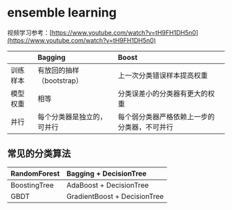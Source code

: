 # ensemble learning

视频学习参考：[https://www.youtube.com/watch?v=tH9FH1DH5n0](https://www.youtube.com/watch?v=tH9FH1DH5n0)

|  | Bagging | Boost |
| :--- | :--- | :--- |
| 训练样本 | 有放回的抽样（bootstrap） | 上一次分类错误样本提高权重 |
| 模型权重 | 相等 | 分类误差小的分类器有更大的权重 |
| 并行 | 每个分类器是独立的，可并行 | 每个弱分类器严格依赖上一步的分类器，不可并行 |

## 常见的分类算法

| RandomForest | Bagging + DecisionTree |
| :--- | :--- |
| BoostingTree | AdaBoost + DecisionTree |
| GBDT | GradientBoost + DecisionTree |

